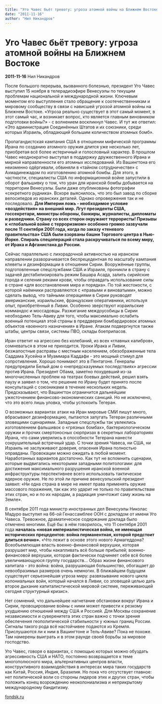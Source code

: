 ```yaml
---
title: "Уго Чавес бьёт тревогу: угроза атомной войны на Ближнем Востоке"
date: "2011-11-16"
author: "Нил Никандров"
---
```


# Уго Чавес бьёт тревогу: угроза атомной войны на Ближнем Востоке

**2011-11-16** Нил Никандров

После большого перерыва, вызванного болезнью, президент Уго Чавес выступил 15 ноября в телерадиоэфире Венесуэлы по текущим проблемам национальной и международной жизни. Ключевым моментом его выступления стало обращение к соотечественникам и мировому сообществу в связи с нависшей угрозой атомной войны на Ближнем Востоке. «Угроза реально существует в этот самый момент, в этот самый час, и возникает вопрос, кто является главным виновником подготовки войны?» - с волнением воскликнул Чавес. И тут же ответил: «Это администрация Соединённых Штатов и их союзники, среди которых Израиль, обладающий большим количеством атомных бомб».

Пропагандистская кампания США в отношении мифической программы Ирана по созданию атомного оружия длится уже несколько лет, приобретая всё более истеричный и голословный характер. В прошлом Чавес неоднократно выступал в поддержку дружественного Ирана и мирной направленности его атомных исследований. Из Вашингтона его неизменно одёргивали, обвиняли в «тайном сотрудничестве» с Ахмадинежадом по изготовлению атомной бомбы. Для этого, в частности, специалисты США по информационной войне запустили в оборот фальшивку о том, что уран для иранской бомбы добывается на территории Венесуэлы. Были даже опубликованы фотографии «секретного рудника». Вскоре выяснилось, что это был завод по сборке велосипедов из иранских деталей. Однако опровержения так и не последовало. **Для Империи ложь - необходимое условие «воздействия» на внешний мир. Лгут президенты США, госсекретари, министры обороны, банкиры, журналисты, дипломаты и разведчики. Страну со всех сторон окружают террористы! Призывы к «глобальной войне с терроризмом» особенно громко зазвучали после 11 сентября 2001 года, когда по заказу «теневого правительства» США были взорваны башни Торгового центра в Нью-Йорке. Спираль спецопераций стала раскручиваться по всему миру, от Ирака и Афганистана до России.**

Сейчас параллельно с лихорадочной активностью на иранском направлении разворачивается беспрецедентная по масштабу кампания клеветы и дезинформации в отношении Сирии. Вооружённые группы, подготовленные спецслужбами США и Израиля, проникли в страну с задачей дестабилизировать режим Башара Асада, залить сирийские города и селения реками крови, чтобы оправдать использование силы в стране «для восстановления мира и порядка». По той жестокости, с которой наёмники расправляются с «правыми и виноватыми», можно сделать вывод, что тайными операциями в Сирии руководят американские, израильские, французские оперативники, используя опыт, приобретённый в Ливии. Особенно зверствуют израильские коммандос и моссадовцы. Разжигание междоусобицы в Сирии необходимо Тель-Авиву для того, чтобы максимально ослабить военный потенциал этой страны в преддверии бомбардировок атомных объектов «военного назначения» в Иране. Атакам подвергнутся также штабы, центры связи, системы ПВО, склады боеприпасов.

Иран ответит на агрессию без колебаний, из всех «главных калибров», сомневаться в этом не приходится. Уроки Ирака и Ливии, безжалостные расправы с местным населением, обезображенные тела Саддама Хусейна и Муаммара Каддафи - это мощный стимул для сопротивления. Хорошо понимают это в Пентагоне. Генералы предупредили Белый дом о «непредсказуемых последствиях» агрессии против Ирана. Президент Обама, заметно похудевший из-за многочисленных проблем на театрах боевых действий, решил взять паузу и заявил о том, что решение по Ирану будет принято после консультаций с союзниками в течение нескольких недель. Предсказывают, что Вашингтон ограничится дальнейшим ужесточением финансово-экономических санкций. Но не исключено, что это всего лишь уловка, чтобы успокоить Тегеран.

О возможных вариантах атаки на Иран мировые СМИ пишут много, вбрасывают дезинформацию, пытаются запугать Тегеран различными зловещими сценариями. Западные спецслужбы так увлеклись изготовлением фальшивок о «грязных бомбах», бактериологическом оружии и прочих смертоносных сюрпризах в секретных лабораториях Ирана, что сами уверились в способности Тегерана нанести сокрушительный встречный удар. С точки зрения Чавеса, ни США, ни Израиль не заслуживают доверия, опасения Ирана полностью оправданы. Провокации можно ожидать в любой момент. Наработанных вариантов достаточно. Как тут не вспомнить сценарии, которые выдвигались некоторыми западными политологами: для достижения максимального разрушения иранской военной инфраструктуры перспективнее всего использовать тактическое ядерное оружие. Не по этой ли причине венесуэльский президент заявил: «Ни одна страна в мире не имеет права применять оружие массового поражения, так как это ударит не только по правительствам этих стран, но и по их народам, а радиация уничтожит саму жизнь на Земле».

В сентябре 2011 года министр иностранных дел Венесуэлы Николас Мадуро выступил на 66-ой Генассамблее ООН с докладом от имени Уго Чавеса. Тревожное, драматическое содержание доклада было отмечено многими. Ещё бы: в нём говорилось, что 11 сентября 2001 года **началась «новая империалистическая война, не имеющая исторических прецедентов: война перманентная, которой предстоит длиться вечно».** «Что лежит в основе этого нового Армагеддона? Всеобъемлющая власть военно-финансовой верхушки, которая разрушает мир, чтобы накапливать всё больше прибылей; военно-финансовой верхушки, которая фактически подчиняет себе всё более увеличивающуюся группу государств... Образ жизни финансового капитала - это война: война, разрушающая большинство, обогащает до невообразимых размеров очень немногих. В ближайшем будущем существует серьезнейшая угроза миру: развязывание нового цикла колониальных войн, который начался в Ливии, со зловещей целью дать второе дыхание капиталистической мировой системе, переживающей сегодня структурный кризис».

Нет сомнений, что дальнейшее нагнетание обстановки вокруг Ирана и Сирии, провоцирование войны с ними может привести к резкому ухудшению отношений между США и Россией. Для Москвы сохранение независимости и суверенитета этих стран важно с точки зрения обеспечения геополитической стабильности у южных границ России. Сигналы такого рода всё настойчивее подаются из Кремля. Прислушаются ли к ним в Вашингтоне и Тель-Авиве? Пока не похоже. Там намерены выиграть и в этом раунде своей борьбы за мировое господство.

Уго Чавес, говоря о вариантах, с помощью которых можно обуздать агрессивность США и НАТО, постоянно возвращается к теме многополюсного мира, альтернативных центров власти, конструктивного взаимодействия в интересах мира таких государств как Китай, Россия, Индия, Бразилия. Но пока что отсутствует главное: нет политической воли со стороны лидеров этих и других стран, чтобы положить конец возрождению неоколониализма и неприкрытому международному бандитизму.

[fondsk.ru](http://www.fondsk.ru/news/2011/11/16/ugo-chaves-bet-trevogu-ugroza-atomnoj-vojny-na-blizhnem-vostoke.html)